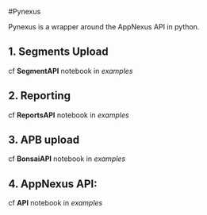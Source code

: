 #Pynexus

Pynexus is a wrapper around the AppNexus API in python.  

## 1. Segments Upload  
cf **SegmentAPI** notebook in *examples*  
    
## 2. Reporting  
cf **ReportsAPI** notebook in *examples*  
 
## 3. APB upload
cf **BonsaiAPI** notebook in *examples*  

## 4. AppNexus API:
cf **API** notebook in *examples*  